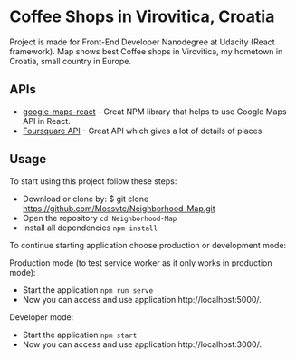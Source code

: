 # Coffee Shops in Virovitica, Croatia

Project is made for Front-End Developer Nanodegree at Udacity (React framework). Map shows best Coffee shops in Virovitica, my hometown in Croatia, small country in Europe.


## APIs

* [google-maps-react](https://github.com/google-map-react/google-map-react) - Great NPM library that helps to use Google Maps API in React.
* [Foursquare API](https://developer.foursquare.com/docs) - Great API which gives a lot of details of places.

## Usage

To start using this project follow these steps:

-  Download or clone by: $ git clone https://github.com/Mossvtc/Neighborhood-Map.git
-  Open the repository `cd Neighborhood-Map`
-  Install all dependencies `npm install`

To continue starting application choose production or development mode:

Production mode (to test service worker as it only works in production mode):
-  Start the application `npm run serve`
-  Now you can access and use application http://localhost:5000/.

Developer mode:
-  Start the application `npm start`
-  Now you can access and use application http://localhost:3000/.
